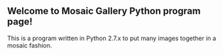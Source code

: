 ## Welcome to Mosaic Gallery Python program page!

This is a program written in Python 2.7.x to put many images together in a mosaic fashion.